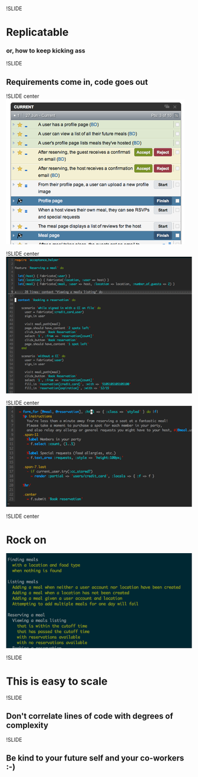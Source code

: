 !SLIDE
# Replicatable #
### or, how to keep kicking ass ###

!SLIDE
## Requirements come in, code goes out ##

!SLIDE center
![Tracker](tracker.png)

!SLIDE center
![Acceptance](acceptance.png)

!SLIDE center
![View](view.png)

!SLIDE center
# Rock on #
![Autotest](autotest.png)

!SLIDE
# This is easy to scale #

!SLIDE
## Don't correlate lines of code with degrees of complexity ##

!SLIDE
## Be kind to your future self and your co-workers :-) ##
